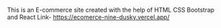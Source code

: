 This is an E-commerce site created with the help of HTML CSS Bootstrap and React
Link- https://ecomerce-nine-dusky.vercel.app/
